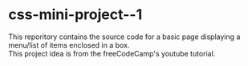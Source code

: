 # css-mini-project--1
  This reporitory contains the source code for a basic page displaying a menu/list of items enclosed in a box.
  <br>
  This project idea is from the freeCodeCamp's youtube tutorial.
